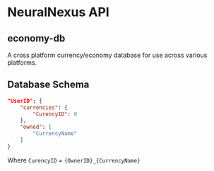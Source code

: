 # NeuralNexus API

## economy-db

A cross platform currency/economy database for use across various platforms.

## Database Schema

```json
"UserID": {
    "currencies": {
        "CurencyID": 0
    },
    "owned": [
        "CurrencyName"
    ]
}
```

Where `CurencyID` = `{OwnerID}_{CurrencyName}`
